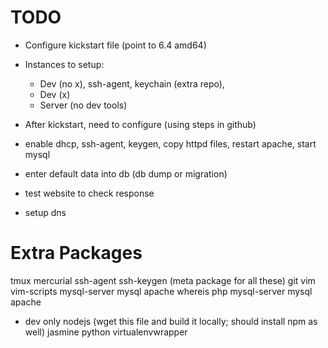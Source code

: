 TODO
====
 - Configure kickstart file (point to 6.4 amd64)
 - Instances to setup:
    - Dev (no x), ssh-agent, keychain (extra repo), 
    - Dev (x)
    - Server (no dev tools)

 - After kickstart, need to configure (using steps in github)
 - enable dhcp, ssh-agent, keygen, copy httpd files, restart apache, start mysql
 - enter default data into db (db dump or migration)
 - test website to check response
 - setup dns



Extra Packages
===============
tmux
mercurial
ssh-agent
ssh-keygen (meta package for all these)
git
vim
vim-scripts
mysql-server
mysql
apache
whereis
php
mysql-server
mysql
apache

* dev only
nodejs (wget this file and build it locally; should install npm as well)
jasmine
python
virtualenvwrapper

